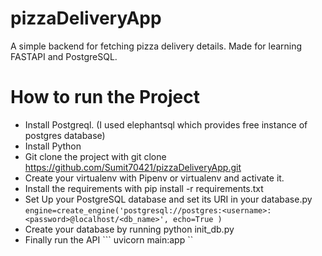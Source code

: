 # pizzaDeliveryApp
A simple backend for fetching pizza delivery details. Made for learning FASTAPI and PostgreSQL.
# How to run the Project
* Install Postgreql. (I used elephantsql which provides free instance of postgres database)
* Install Python
* Git clone the project with  git clone https://github.com/Sumit70421/pizzaDeliveryApp.git
* Create your virtualenv with Pipenv or virtualenv and activate it.
* Install the requirements with pip install -r requirements.txt
* Set Up your PostgreSQL database and set its URI in your database.py
`engine=create_engine('postgresql://postgres:<username>:<password>@localhost/<db_name>',
    echo=True
)`
* Create your database by running python init_db.py
* Finally run the API ``` uvicorn main:app ``
